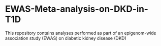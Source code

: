 # EWAS-Meta-analysis-on-DKD-in-T1D
This repository contains analyses performed as part of an epigenom-wide association study (EWAS) on diabetic kidney disease (DKD)
